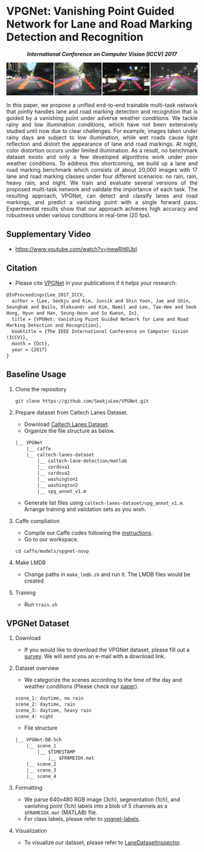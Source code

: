 # VPGNet: Vanishing Point Guided Network for Lane and Road Marking Detection and Recognition

<p align="center">
	<strong><em>International Conference on Computer Vision (ICCV) 2017</em></strong>
</p>

<p align="center">
	<img src="./teaser.png"/>
</p>

<p align="justify">
In this paper, we propose a unified end-to-end trainable multi-task network that jointly handles lane and road marking detection and recognition that is guided by a vanishing point under adverse weather conditions. We tackle rainy and low illumination conditions, which have not been extensively studied until now due to clear challenges. For example, images taken under rainy days are subject to low illumination, while wet roads cause light reflection and distort the appearance of lane and road markings. At night, color distortion occurs under limited illumination. As a result, no benchmark dataset exists and only a few developed algorithms work under poor weather conditions. To address this shortcoming, we build up a lane and road marking benchmark which consists of about 20,000 images with 17 lane and road marking classes under four different scenarios: no rain, rain, heavy rain, and night. We train and evaluate several versions of the proposed multi-task network and validate the importance of each task. The resulting approach, VPGNet, can detect and classify lanes and road markings, and predict a vanishing point with a single forward pass. Experimental results show that our approach achieves high accuracy and robustness under various conditions in real-time (20 fps).
</p>

## Supplementary Video
+ https://www.youtube.com/watch?v=jnewRlt6UbI


## Citation
+ Please cite [VPGNet](http://openaccess.thecvf.com/content_iccv_2017/html/Lee_VPGNet_Vanishing_Point_ICCV_2017_paper.html) in your publications if it helps your research:
```
@InProceedings{Lee_2017_ICCV,
  author = {Lee, Seokju and Kim, Junsik and Shin Yoon, Jae and Shin, Seunghak and Bailo, Oleksandr and Kim, Namil and Lee, Tae-Hee and Seok Hong, Hyun and Han, Seung-Hoon and So Kweon, In},
  title = {VPGNet: Vanishing Point Guided Network for Lane and Road Marking Detection and Recognition},
  booktitle = {The IEEE International Conference on Computer Vision (ICCV)},
  month = {Oct},
  year = {2017}
}
```

## Baseline Usage
1. Clone the repository

    ```
    git clone https://github.com/SeokjuLee/VPGNet.git
    ```

2. Prepare dataset from Caltech Lanes Dataset.<br/>
    - Download [Caltech Lanes Dataset](http://www.mohamedaly.info/datasets/caltech-lanes).
    - Organize the file structure as below.
    ```
    |__ VPGNet
        |__ caffe
        |__ caltech-lanes-dataset
            |__ caltech-lane-detection/matlab
            |__ cordova1
            |__ cordova2
            |__ washington1
            |__ washington2
            |__ vpg_annot_v1.m
    ```
    - Generate list files using ```caltech-lanes-dataset/vpg_annot_v1.m```. Arrange training and validation sets as you wish. 

3. Caffe compliation
    - Compile our Caffe codes following the [instructions](https://caffe.berkeleyvision.org/installation.html).
    - Go to our workspace.
    ```
	cd caffe/models/vpgnet-novp
	```

4. Make LMDB
    - Change paths in ```make_lmdb.sh``` and run it. The LMDB files would be created.
    
5. Training
    - Run ```train.sh```


## VPGNet Dataset
1. Download
	- If you would like to download the VPGNet dataset, please fill out a [survey](https://forms.gle/LNCPUgEu4B7XGjLZA). We will send you an e-mail with a download link.

2. Dataset overview
    - We categorize the scenes according to the time of the day and weather conditions (Please check our [paper](http://openaccess.thecvf.com/content_iccv_2017/html/Lee_VPGNet_Vanishing_Point_ICCV_2017_paper.html)).
    ```
	scene_1: daytime, no rain
	scene_2: daytime, rain
	scene_3: daytime, heavy rain
	scene_4: night
	```
    - File structure
    ```
    |__ VPGNet-DB-5ch
        |__ scene_1
            |__ $TIMESTAMP
            	|__ $FRAMEIDX.mat
        |__ scene_2
        |__ scene_3
        |__ scene_4
    ```

3. Formatting
    - We parse 640x480 RGB image (3ch), segmentation (1ch), and vanishing point (1ch) labels into a blob of 5 channels as a ```$FRAMEIDX.mat``` (MATLAB) file.
    - For class labels, please refer to [vpgnet-labels](https://github.com/SeokjuLee/VPGNet/blob/master/vpgnet-labels.txt).

4. Visualization
	- To visualize our dataset, please refer to [LaneDatasetInspector](https://github.com/eeyrw/LaneDatasetInspector).
